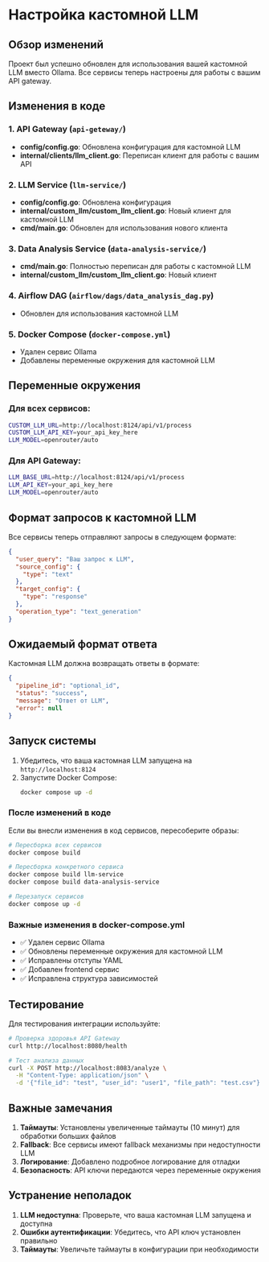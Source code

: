 # Настройка кастомной LLM

## Обзор изменений

Проект был успешно обновлен для использования вашей кастомной LLM вместо Ollama. Все сервисы теперь настроены для работы с вашим API gateway.

## Изменения в коде

### 1. API Gateway (`api-geteway/`)
- **config/config.go**: Обновлена конфигурация для кастомной LLM
- **internal/clients/llm_client.go**: Переписан клиент для работы с вашим API

### 2. LLM Service (`llm-service/`)
- **config/config.go**: Обновлена конфигурация
- **internal/custom_llm/custom_llm_client.go**: Новый клиент для кастомной LLM
- **cmd/main.go**: Обновлен для использования нового клиента

### 3. Data Analysis Service (`data-analysis-service/`)
- **cmd/main.go**: Полностью переписан для работы с кастомной LLM
- **internal/custom_llm/custom_llm_client.go**: Новый клиент

### 4. Airflow DAG (`airflow/dags/data_analysis_dag.py`)
- Обновлен для использования кастомной LLM

### 5. Docker Compose (`docker-compose.yml`)
- Удален сервис Ollama
- Добавлены переменные окружения для кастомной LLM

## Переменные окружения

### Для всех сервисов:
```bash
CUSTOM_LLM_URL=http://localhost:8124/api/v1/process
CUSTOM_LLM_API_KEY=your_api_key_here
LLM_MODEL=openrouter/auto
```

### Для API Gateway:
```bash
LLM_BASE_URL=http://localhost:8124/api/v1/process
LLM_API_KEY=your_api_key_here
LLM_MODEL=openrouter/auto
```

## Формат запросов к кастомной LLM

Все сервисы теперь отправляют запросы в следующем формате:

```json
{
  "user_query": "Ваш запрос к LLM",
  "source_config": {
    "type": "text"
  },
  "target_config": {
    "type": "response"
  },
  "operation_type": "text_generation"
}
```

## Ожидаемый формат ответа

Кастомная LLM должна возвращать ответы в формате:

```json
{
  "pipeline_id": "optional_id",
  "status": "success",
  "message": "Ответ от LLM",
  "error": null
}
```

## Запуск системы

1. Убедитесь, что ваша кастомная LLM запущена на `http://localhost:8124`
2. Запустите Docker Compose:
   ```bash
   docker compose up -d
   ```

### После изменений в коде

Если вы внесли изменения в код сервисов, пересоберите образы:

```bash
# Пересборка всех сервисов
docker compose build

# Пересборка конкретного сервиса
docker compose build llm-service
docker compose build data-analysis-service

# Перезапуск сервисов
docker compose up -d
```

### Важные изменения в docker-compose.yml

- ✅ Удален сервис Ollama
- ✅ Обновлены переменные окружения для кастомной LLM
- ✅ Исправлены отступы YAML
- ✅ Добавлен frontend сервис
- ✅ Исправлена структура зависимостей

## Тестирование

Для тестирования интеграции используйте:

```bash
# Проверка здоровья API Gateway
curl http://localhost:8080/health

# Тест анализа данных
curl -X POST http://localhost:8083/analyze \
  -H "Content-Type: application/json" \
  -d '{"file_id": "test", "user_id": "user1", "file_path": "test.csv"}'
```

## Важные замечания

1. **Таймауты**: Установлены увеличенные таймауты (10 минут) для обработки больших файлов
2. **Fallback**: Все сервисы имеют fallback механизмы при недоступности LLM
3. **Логирование**: Добавлено подробное логирование для отладки
4. **Безопасность**: API ключи передаются через переменные окружения

## Устранение неполадок

1. **LLM недоступна**: Проверьте, что ваша кастомная LLM запущена и доступна
2. **Ошибки аутентификации**: Убедитесь, что API ключ установлен правильно
3. **Таймауты**: Увеличьте таймауты в конфигурации при необходимости
